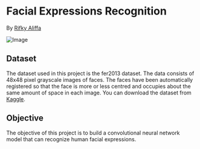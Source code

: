 # Facial Expressions Recognition

By [Rifky Aliffa](https://github.com/Penzragon)

![Image](https://www.duarte.com/wp-content/uploads/Facial-Expression_1.png)

## Dataset

The dataset used in this project is the fer2013 dataset. The data consists of 48x48 pixel grayscale images of faces. The faces have been automatically registered so that the face is more or less centred and occupies about the same amount of space in each image. You can download the dataset from [Kaggle](https://www.kaggle.com/datasets/msambare/fer2013).

## Objective

The objective of this project is to build a convolutional neural network model that can recognize human facial expressions.
